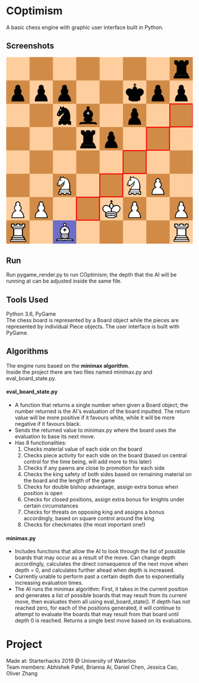 # COptimism
A basic chess engine with graphic user interface built in Python. 

## Screenshots
![An image of the chess AI in action](images/chess.PNG)

## Run
Run pygame_render.py to run COptimism; the depth that the AI will be running at can be adjusted inside the same file.

## Tools Used
Python 3.6, PyGame  
The chess board is represented by a Board object while the pieces are represented by individual Piece objects.
The user interface is built with PyGame.

## Algorithms
The engine runs based on the **minimax algorithm**.  
Inside the project there are two files named minimax.py and eval_board_state.py.  
#### eval_board_state.py
- A function that returns a single number when given a Board object; the number returned is the AI's evaluation of the board inputted. The return value will be more positive if it favours white, while it will be more negative if it favours black.
- Sends the returned value to minimax.py where the board uses the evaluation to base its next move.
- Has 8 functionalities:
  1. Checks material value of each side on the board
  2. Checks piece activity for each side on the board (based on central control for the time being, will add more to this later)
  3. Checks if any pawns are close to promotion for each side
  4. Checks the king safety of both sides based on remaining material on the board and the length of the game
  5. Checks for double bishop advantage, assign extra bonus when position is open
  6. Checks for closed positions, assign extra bonus for knights under certain circumstances
  7. Checks for threats on opposing king and assigns a bonus accordingly, based on square control around the king
  8. Checks for checkmates (the most important one!)
#### minimax.py
- Includes functions that allow the AI to look through the list of possible boards that may occur as a result of the move. Can change depth accordingly, calculates the direct consequence of the next move when depth = 0, and calculates further ahead when depth is increased.
- Currently unable to perform past a certain depth due to exponentially increasing evaluation times.
- The AI runs the minimax algorithm: First, it takes in the current position and generates a list of possible boards that may result from its current move, then evaluates them all using eval_board_state(). If depth has not reached zero, for each of the positions generated, it will continue to attempt to evaluate the boards that may result from that board until depth 0 is reached. Returns a single best move based on its evaluations.

# Project
Made at: Starterhacks 2019 @ University of Waterloo  
Team members: Abhishek Patel, Brianna Ai, Daniel Chen, Jessica Cao, Oliver Zhang   
